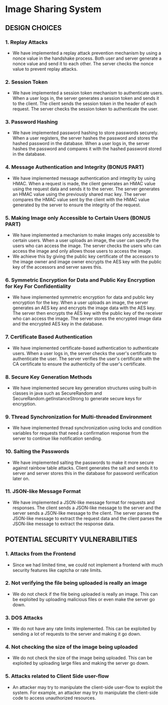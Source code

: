 # Image Sharing System

## DESIGN CHOICES

### 1. Replay Attacks
- We have implemented a replay attack prevention mechanism by using a nonce value in the handshake process. Both user and server generate a nonce value and send it to each other. The server checks the nonce value to prevent replay attacks.

### 2. Session Token
- We have implemented a session token mechanism to authenticate users. When a user logs in, the server generates a session token and sends it to the client. The client sends the session token in the header of each request. The server checks the session token to authenticate the user.

### 3. Password Hashing
- We have implemented password hashing to store passwords securely. When a user registers, the server hashes the password and stores the hashed password in the database. When a user logs in, the server hashes the password and compares it with the hashed password stored in the database.

### 4. Message Authentication and Integrity (BONUS PART)
- We have implemented message authentication and integrity by using HMAC. When a request is made, the client generates an HMAC value using the request data and sends it to the server. The server generates an HMAC value using the previously shared mac key. The server compares the HMAC value sent by the client with the HMAC value generated by the server to ensure the integrity of the request.

### 5. Making Image only Accessible to Certain Users (BONUS PART)
- We have implemented a mechanism to make images only accessible to certain users. When a user uploads an image, the user can specify the users who can access the image. The server checks the users who can access the image and only allows those users to access the image.
- We achieve this by giving the public key certificate of the accessors to the image owner and image owner encrypts the AES key with the public key of the accessors and server saves this.

### 6. Symmetric Encryption for Data and Public Key Encryption for Key For Confidentiality
- We have implemented symmetric encryption for data and public key encryption for the key. When a user uploads an image, the server generates an AES key and encrypts the image data with the AES key. The server then encrypts the AES key with the public key of the receiver who can access the image. The server stores the encrypted image data and the encrypted AES key in the database.

### 7. Certificate Based Authentication
- We have implemented certificate-based authentication to authenticate users. When a user logs in, the server checks the user's certificate to authenticate the user. The server verifies the user's certificate with the CA certificate to ensure the authenticity of the user's certificate.

### 8. Secure Key Generation Methods
- We have implemented secure key generation structures using built-in classes in java such as SecureRandom and SecureRandom.getInstanceStrong to generate secure keys for encryption.

### 9. Thread Synchronization for Multi-threaded Environment
- We have implemented thread synchronization using locks and condition variables for requests that need a confirmation response from the server to continue like notification sending.

### 10. Salting the Passwords
- We have implemented salting the passwords to make it more secure against rainbow table attacks. Client generates the salt and sends it to server and server stores this in the database for password verification later on.

### 11. JSON-like Message Format
- We have implemented a JSON-like message format for requests and responses. The client sends a JSON-like message to the server and the server sends a JSON-like message to the client. The server parses the JSON-like message to extract the request data and the client parses the JSON-like message to extract the response data.

## POTENTIAL SECURITY VULNERABILITIES

### 1. Attacks from the Frontend
- Since we had limited time, we could not implement a frontend with much security features like captcha or rate limits.

### 2. Not verifying the file being uploaded is really an image
- We do not check if the file being uploaded is really an image. This can be exploited by uploading malicious files or even make the server go down.

### 3. DOS Attacks
- We do not have any rate limits implemented. This can be exploited by sending a lot of requests to the server and making it go down.

### 4. Not checking the size of the image being uploaded
- We do not check the size of the image being uploaded. This can be exploited by uploading large files and making the server go down.

### 5. Attacks related to Client Side user-flow
- An attacker may try to manipulate the client-side user-flow to exploit the system. For example, an attacker may try to manipulate the client-side code to access unauthorized resources.

